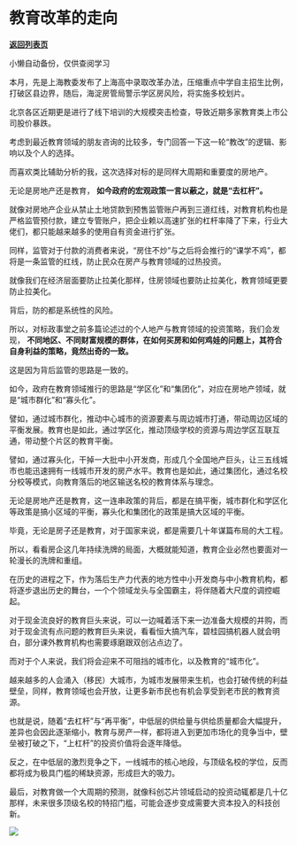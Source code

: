 # 教育改革的走向

[**返回列表页**](/gzh/政事堂2019)

小懒自动备份，仅供查阅学习

本月，先是上海教委发布了上海高中录取改革办法，压缩重点中学自主招生比例，打破区县边界，随后，海淀房管局警示学区房风险，将实施多校划片。  

  

北京各区近期更是进行了线下培训的大规模突击检查，导致近期多家教育类上市公司股价暴跌。  

  

考虑到最近教育领域的朋友咨询的比较多，专门回答一下这一轮“教改”的逻辑、影响以及个人的选择。

  

而喜欢类比辅助分析的我，这次选择对标的是同样大周期和重要度的房地产。  

  

无论是房地产还是教育， **如今政府的宏观政策一言以蔽之，就是“去杠杆”。**

  

就像对房地产企业从禁止土地贷款到预售监管账户再到三道红线，对教育机构也是严格监管预付款，建立专管账户，把企业赖以高速扩张的杠杆率降了下来，行业大佬们，都只能越来越多的使用自有资金进行扩张。

  

同样，监管对于付款的消费者来说，“房住不炒”与之后将会推行的“课学不鸡”，都将是一条监管的红线，防止民众在房产与教育领域的过热投资。

  

就像我们在经济层面要防止拉美化那样，住房领域也要防止拉美化，教育领域更要防止拉美化。  

  

背后，防的都是系统性的风险。

  

所以，对标政事堂之前多篇论述过的个人地产与教育领域的投资策略，我们会发现，
**不同地区、不同财富规模的群体，在如何买房和如何鸡娃的问题上，其符合自身利益的策略，竟然出奇的一致。**  

  

这是因为背后监管的思路是一致的。

  

如今，政府在教育领域推行的思路是“学区化”和“集团化”，对应在房地产领域，就是“城市群化”和“寡头化”。

  

譬如，通过城市群化，推动中心城市的资源要素与周边城市打通，带动周边区域的平衡发展。教育也是如此，通过学区化，推动顶级学校的资源与周边学区互联互通，带动整个片区的教育平衡。

  

譬如，通过寡头化，干掉一大批中小开发商，形成几个全国地产巨头，让三五线城市也能迅速拥有一线城市开发的房产水平。教育也是如此，通过集团化，通过名校分校等模式，向教育落后的地区输送名校的教育体系与理念。  

  

无论是房地产还是教育，这一连串政策的背后，都是在搞平衡，城市群化和学区化等政策是搞小区域的平衡，寡头化和集团化的政策是搞大区域的平衡。  

  

毕竟，无论是房子还是教育，对于国家来说，都是需要几十年谋篇布局的大工程。  

  

所以，看看房企这几年持续洗牌的局面，大概就能知道，教育企业必然也要面对一轮漫长的洗牌和重组。  

  

在历史的进程之下，作为落后生产力代表的地方性中小开发商与中小教育机构，都将逐步退出历史的舞台，一个个领域龙头与全国霸主，将伴随着大尺度的调控崛起。  

  

对于现金流良好的教育巨头来说，可以一边喊着活下来一边准备大规模的并购，而对于现金流有点问题的教育巨头来说，看看恒大搞汽车，碧桂园搞机器人就会明白，部分课外教育机构也需要琢磨跟双创沾点边了。

  

而对于个人来说，我们将会迎来不可阻挡的城市化，以及教育的“城市化”。

  

越来越多的人会涌入（移民）大城市，为城市发展带来生机，也会打破传统的利益壁垒，同样，教育领域也会开放，让更多新市民也有机会享受到老市民的教育资源。

  

也就是说，随着“去杠杆”与“再平衡”，中低层的供给量与供给质量都会大幅提升，差异也会因此逐渐缩小，教育与房产一样，都将进入到更加市场化的竞争当中，壁垒被打破之下，“上杠杆”的投资价值将会逐年降低。

  

反之，在中低层的激烈竞争之下，一线城市的核心地段，与顶级名校的学位，反而都将成为极具门槛的稀缺资源，形成巨大的吸力。

  

最后，对教育做一个大周期的预测，就像科创芯片领域启动的投资动辄都是几十亿那样，未来很多顶级名校的特招门槛，可能会逐步变成需要大资本投入的科技创新。

  

![](https://mmbiz.qpic.cn/mmbiz_jpg/rxhS23yu8cPp0iaKAfe0ZsWfgGcY72o9Nror8TicrtnlDsqzY7y4Kum4fM3X0FMEGlbvm9HvZUiaETSnLt4DHNLbQ/640?wx_fmt=jpeg)

